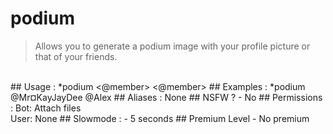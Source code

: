# podium

> Allows you to generate a podium image with your profile picture or that of your friends.

<br>
## Usage :
*podium <@member> <@member>
## Examples :
*podium @Mr¤KayJayDee @Alex
## Aliases :
None
## NSFW ?
- No
## Permissions :
Bot: Attach files
<br>
User: None
## Slowmode :
- 5 seconds
## Premium Level
- No premium